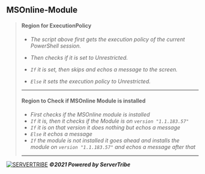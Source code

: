 ## **MSOnline-Module**
> #### **Region for ExecutionPolicy**
> - *The script above first gets the execution policy of the current PowerShell session.*
> 
> - *Then checks if it is set to Unrestricted.*
> 
> - *`If` it is set, then skips and echos a message to the screen.*
>
> - *`Else` it sets the execution policy to Unrestricted.*
> ---
> #### **Region to Check if MSOnline Module is installed**
> 
> - *First checks if the MSOnline module is installed*
> - *`If` it is, then it checks if the Module is on `version "1.1.183.57"`*
> - *`If` it is on that version it does nothing but echos a message*
> - *`Else` it echos a message*
> - *`If` the module is not installed it goes ahead and installs the module on `version "1.1.183.57"` and echos a message after that*
> ---
[![SERVERTRIBE](https://www.servertribe.com/wp-content/themes/mars/assets/images/attune_logo.svg)](https://www.servertribe.com/)
***&copy;2021 Powered by ServerTribe***